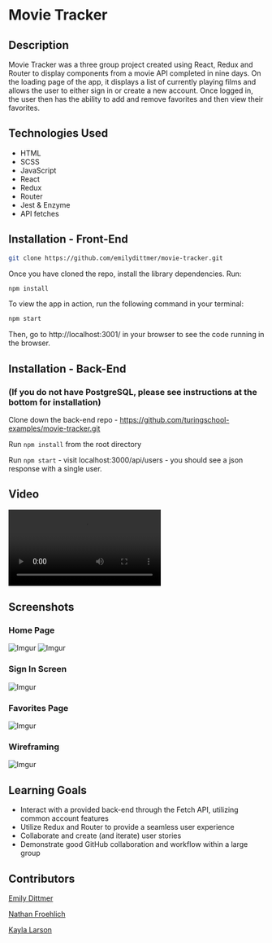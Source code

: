 # Movie Tracker

## Description

Movie Tracker was a three group project created using React, Redux and Router to display components from a movie API completed in nine days. On the loading page of the app, it displays a list of currently playing films and allows the user to either sign in or create a new account. Once logged in, the user then has the ability to add and remove favorites and then view their favorites.

## Technologies Used
- HTML
- SCSS 
- JavaScript
- React
- Redux
- Router
- Jest & Enzyme
- API fetches

## Installation - Front-End

```bash
git clone https://github.com/emilydittmer/movie-tracker.git
```
Once you have cloned the repo, install the library dependencies. Run:

```bash
npm install
```

To view the app in action, run the following command in your terminal:

```bash
npm start
```

Then, go to http://localhost:3001/ in your browser to see the code running in the browser.

## Installation - Back-End
### (If you do not have PostgreSQL, please see instructions at the bottom for installation)
Clone down the back-end repo - https://github.com/turingschool-examples/movie-tracker.git

Run ```npm install``` from the root directory

Run ```npm start``` - visit localhost:3000/api/users - you should see a json response with a single user.
## Video
![Favoriting movies](https://github.com/emilydittmer/movie-tracker/blob/master/src/images/zoom_0.mp4)

## Screenshots
### Home Page
![Imgur](https://i.imgur.com/EQWQMmy.png)
![Imgur](https://i.imgur.com/QpATXCS.png)
### Sign In Screen
![Imgur](https://i.imgur.com/Ap5KykX.png)
### Favorites Page
![Imgur](https://i.imgur.com/N0iXdKU.png)
### Wireframing
![Imgur](https://i.imgur.com/U6HQxSu.jpg)

## Learning Goals
- Interact with a provided back-end through the Fetch API, utilizing common account features
- Utilize Redux and Router to provide a seamless user experience
- Collaborate and create (and iterate) user stories
- Demonstrate good GitHub collaboration and workflow within a large group

## Contributors
[Emily Dittmer](https://github.com/emilydittmer)

[Nathan Froehlich](https://github.com/Nathan-Froeh)

[Kayla Larson](https://github.com/kaylalarson1990)
